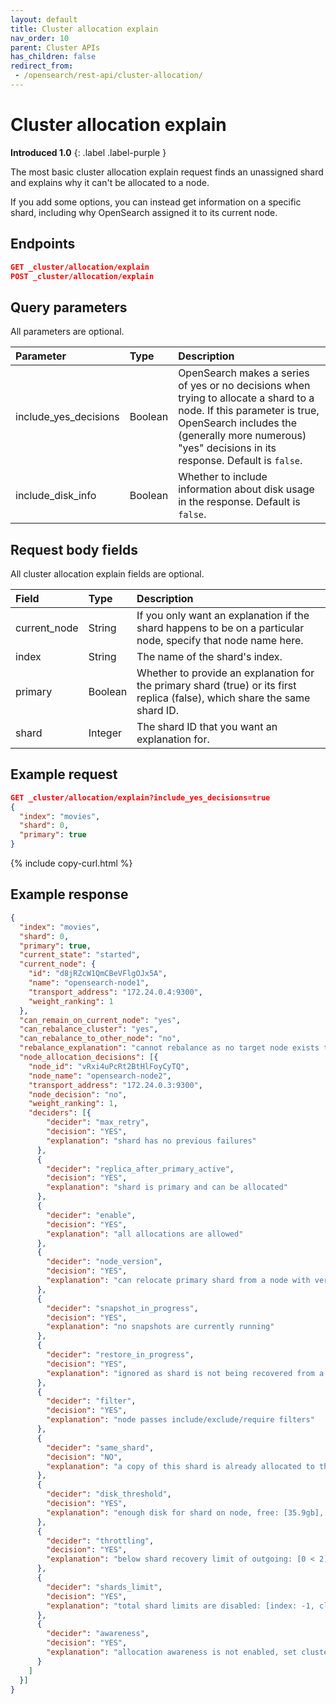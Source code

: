 ```yaml
---
layout: default
title: Cluster allocation explain
nav_order: 10
parent: Cluster APIs
has_children: false
redirect_from:
 - /opensearch/rest-api/cluster-allocation/
---
```


# Cluster allocation explain
**Introduced 1.0**
{: .label .label-purple }

The most basic cluster allocation explain request finds an unassigned shard and explains why it can't be allocated to a node.

If you add some options, you can instead get information on a specific shard, including why OpenSearch assigned it to its current node.


## Endpoints

```json
GET _cluster/allocation/explain
POST _cluster/allocation/explain
```

## Query parameters

All parameters are optional.

Parameter | Type | Description
:--- | :--- | :---
include_yes_decisions | Boolean | OpenSearch makes a series of yes or no decisions when trying to allocate a shard to a node. If this parameter is true, OpenSearch includes the (generally more numerous) "yes" decisions in its response. Default is `false`.
include_disk_info | Boolean | Whether to include information about disk usage in the response. Default is `false`.


## Request body fields

All cluster allocation explain fields are optional.

Field | Type | Description
:--- | :--- | :---
current_node | String | If you only want an explanation if the shard happens to be on a particular node, specify that node name here.
index | String | The name of the shard's index.
primary | Boolean | Whether to provide an explanation for the primary shard (true) or its first replica (false), which share the same shard ID.
shard | Integer | The shard ID that you want an explanation for.

## Example request

```json
GET _cluster/allocation/explain?include_yes_decisions=true
{
  "index": "movies",
  "shard": 0,
  "primary": true
}
```
{% include copy-curl.html %}


## Example response

```json
{
  "index": "movies",
  "shard": 0,
  "primary": true,
  "current_state": "started",
  "current_node": {
    "id": "d8jRZcW1QmCBeVFlgOJx5A",
    "name": "opensearch-node1",
    "transport_address": "172.24.0.4:9300",
    "weight_ranking": 1
  },
  "can_remain_on_current_node": "yes",
  "can_rebalance_cluster": "yes",
  "can_rebalance_to_other_node": "no",
  "rebalance_explanation": "cannot rebalance as no target node exists that can both allocate this shard and improve the cluster balance",
  "node_allocation_decisions": [{
    "node_id": "vRxi4uPcRt2BtHlFoyCyTQ",
    "node_name": "opensearch-node2",
    "transport_address": "172.24.0.3:9300",
    "node_decision": "no",
    "weight_ranking": 1,
    "deciders": [{
        "decider": "max_retry",
        "decision": "YES",
        "explanation": "shard has no previous failures"
      },
      {
        "decider": "replica_after_primary_active",
        "decision": "YES",
        "explanation": "shard is primary and can be allocated"
      },
      {
        "decider": "enable",
        "decision": "YES",
        "explanation": "all allocations are allowed"
      },
      {
        "decider": "node_version",
        "decision": "YES",
        "explanation": "can relocate primary shard from a node with version [1.0.0] to a node with equal-or-newer version [1.0.0]"
      },
      {
        "decider": "snapshot_in_progress",
        "decision": "YES",
        "explanation": "no snapshots are currently running"
      },
      {
        "decider": "restore_in_progress",
        "decision": "YES",
        "explanation": "ignored as shard is not being recovered from a snapshot"
      },
      {
        "decider": "filter",
        "decision": "YES",
        "explanation": "node passes include/exclude/require filters"
      },
      {
        "decider": "same_shard",
        "decision": "NO",
        "explanation": "a copy of this shard is already allocated to this node [[movies][0], node[vRxi4uPcRt2BtHlFoyCyTQ], [R], s[STARTED], a[id=x8w7QxWdQQa188HKGn0iMQ]]"
      },
      {
        "decider": "disk_threshold",
        "decision": "YES",
        "explanation": "enough disk for shard on node, free: [35.9gb], shard size: [15.1kb], free after allocating shard: [35.9gb]"
      },
      {
        "decider": "throttling",
        "decision": "YES",
        "explanation": "below shard recovery limit of outgoing: [0 < 2] incoming: [0 < 2]"
      },
      {
        "decider": "shards_limit",
        "decision": "YES",
        "explanation": "total shard limits are disabled: [index: -1, cluster: -1] <= 0"
      },
      {
        "decider": "awareness",
        "decision": "YES",
        "explanation": "allocation awareness is not enabled, set cluster setting [cluster.routing.allocation.awareness.attributes] to enable it"
      }
    ]
  }]
}
```

